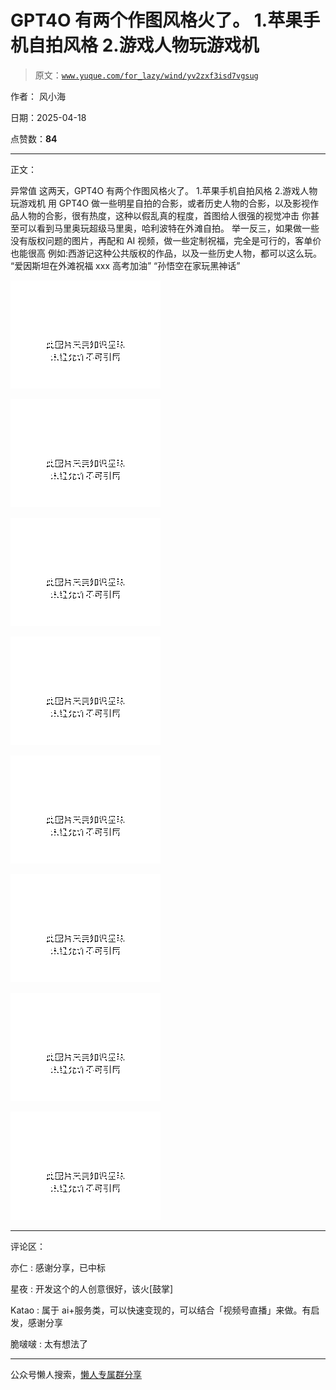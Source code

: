 # GPT4O 有两个作图风格火了。 1.苹果手机自拍风格 2.游戏人物玩游戏机

> 原文：[`www.yuque.com/for_lazy/wind/yv2zxf3isd7vgsug`](https://www.yuque.com/for_lazy/wind/yv2zxf3isd7vgsug)

作者： 风小海

日期：2025-04-18

点赞数：**84**

* * *

正文：

异常值 这两天，GPT4O 有两个作图风格火了。 1.苹果手机自拍风格 2.游戏人物玩游戏机
用 GPT4O 做一些明星自拍的合影，或者历史人物的合影，以及影视作品人物的合影，很有热度，这种以假乱真的程度，首图给人很强的视觉冲击
你甚至可以看到马里奥玩超级马里奥，哈利波特在外滩自拍。 举一反三，如果做一些没有版权问题的图片，再配和 AI 视频，做一些定制祝福，完全是可行的，客单价也能很高
例如:西游记这种公共版权的作品，以及一些历史人物，都可以这么玩。 “爱因斯坦在外滩祝福 xxx 高考加油” “孙悟空在家玩黑神话”

![](img/f624496dbc989fc67ca75f65e3f5ada4.png "None")

![](img/0d87001f7c0cc8837d5d54828a2d0cc1.png "None")

![](img/8b717d0d82a14a5b4fd0e365f1fa31e4.png "None")

![](img/72376f639eeea149816854a2a208aea7.png "None")

![](img/eb6b063526cf88918676a632dad2ef30.png "None")

![](img/60f2f1a55a7e97df3a3ee0dcfae23352.png "None")

![](img/09a2d5bf35955e253e35b9297beaecf0.png "None")

![](img/07e1f0b6dec01eb0d60c3b3020779b8b.png "None")

* * *

评论区：

亦仁 : 感谢分享，已中标

星夜 : 开发这个的人创意很好，该火[鼓掌]

Katao : 属于 ai+服务类，可以快速变现的，可以结合「视频号直播」来做。有启发，感谢分享

脆啵啵 : 太有想法了

* * *

公众号懒人搜索，[懒人专属群分享](https://lazybook.fun/#/blog/group)